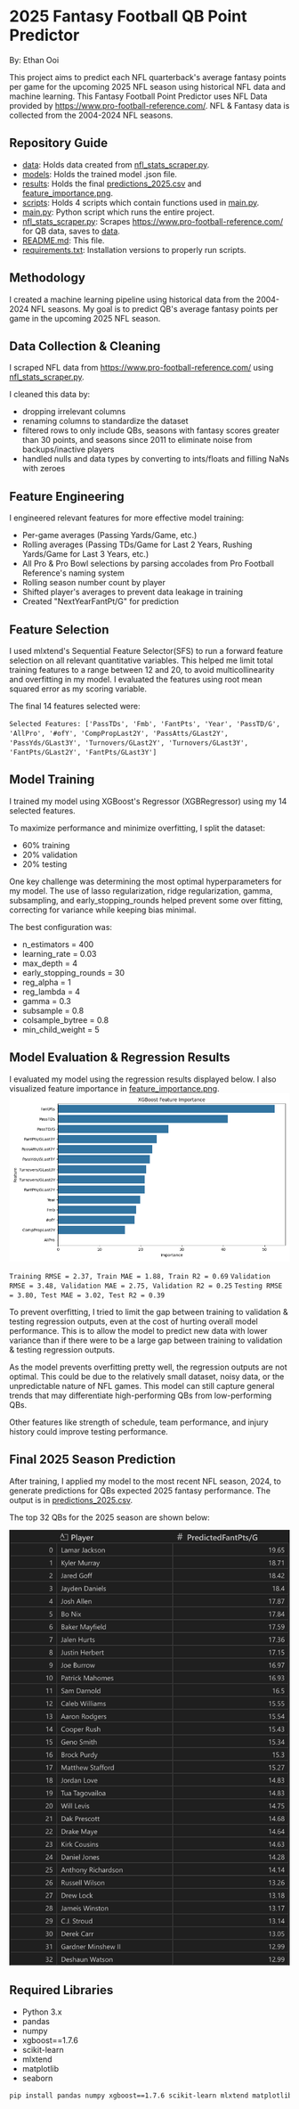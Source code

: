 # 2025 Fantasy Football QB Point Predictor
By: Ethan Ooi

This project aims to predict each NFL quarterback's average fantasy points per game for the upcoming 2025 NFL season using historical NFL data and machine learning.
This Fantasy Football Point Predictor uses NFL Data provided by https://www.pro-football-reference.com/. NFL & Fantasy data is collected from the 2004-2024 NFL seasons. 

## Repository Guide
- [data](data): Holds data created from [nfl_stats_scraper.py](nfl_stats_scraper.py).
- [models](models): Holds the trained model .json file.
- [results](results): Holds the final [predictions_2025.csv](results/prediction_2025.csv) and [feature_importance.png](results/feature_importance.png).
- [scripts](scripts): Holds 4 scripts which contain functions used in [main.py](main.py).
- [main.py](main.py): Python script which runs the entire project.
- [nfl_stats_scraper.py](nfl_stats_scraper.py): Scrapes https://www.pro-football-reference.com/ for QB data, saves to [data](data).
- [README.md](README.md): This file.
- [requirements.txt](requirements.txt): Installation versions to properly run scripts.
  
## Methodology
I created a machine learning pipeline using historical data from the 2004-2024 NFL seasons. My goal is to predict QB's average fantasy points per game in the upcoming 2025 NFL season.

## Data Collection & Cleaning
I scraped NFL data from https://www.pro-football-reference.com/ using [nfl_stats_scraper.py](nfl_stats_scraper.py). 

I cleaned this data by:
- dropping irrelevant columns
- renaming columns to standardize the dataset
- filtered rows to only include QBs, seasons with fantasy scores greater than 30 points, and seasons since 2011 to eliminate noise from backups/inactive players
- handled nulls and data types by converting to ints/floats and filling NaNs with zeroes

## Feature Engineering
I engineered relevant features for more effective model training:
- Per-game averages (Passing Yards/Game, etc.)
- Rolling averages (Passing TDs/Game for Last 2 Years, Rushing Yards/Game for Last 3 Years, etc.)
- All Pro & Pro Bowl selections by parsing accolades from Pro Football Reference's naming system
- Rolling season number count by player
- Shifted player's averages to prevent data leakage in training
- Created "NextYearFantPt/G" for prediction

## Feature Selection
I used mlxtend's Sequential Feature Selector(SFS) to run a forward feature selection on all relevant quantitative variables. This helped me limit total training features to a range between 12 and 20, to avoid multicollinearity and overfitting in my model. I evaluated the features using root mean squared error as my scoring variable.

The final 14 features selected were:

`Selected Features: ['PassTDs', 'Fmb', 'FantPts', 'Year', 'PassTD/G', 'AllPro', '#ofY', 'CompPropLast2Y', 'PassAtts/GLast2Y', 'PassYds/GLast3Y', 'Turnovers/GLast2Y', 'Turnovers/GLast3Y', 'FantPts/GLast2Y', 'FantPts/GLast3Y']`

## Model Training
I trained my model using XGBoost's Regressor (XGBRegressor) using my 14 selected features. 

To maximize performance and minimize overfitting, I split the dataset: 
- 60% training
- 20% validation
- 20% testing

One key challenge was determining the most optimal hyperparameters for my model. The use of lasso regularization, ridge regularization, gamma, subsampling, and early_stopping_rounds helped prevent some over fitting, correcting for variance while keeping bias minimal.

The best configuration was:
- n_estimators = 400
- learning_rate = 0.03
- max_depth = 4
- early_stopping_rounds = 30
- reg_alpha = 1
- reg_lambda = 4
- gamma = 0.3
- subsample = 0.8
- colsample_bytree = 0.8
- min_child_weight = 5

## Model Evaluation & Regression Results
I evaluated my model using the regression results displayed below. I also visualized feature importance in [feature_importance.png](results/feature_importance.png).
![Feature Importance](results/feature_importance.png)

`Training RMSE = 2.37, Train MAE = 1.88, Train R2 = 0.69`
`Validation RMSE = 3.48, Validation MAE = 2.75, Validation R2 = 0.25`
`Testing RMSE = 3.80, Test MAE = 3.02, Test R2 = 0.39`

To prevent overfitting, I tried to limit the gap between training to validation & testing regression outputs, even at the cost of hurting overall model performance. This is to allow the model to predict new data with lower variance than if there were to be a large gap between training to validation & testing regression outputs.

As the model prevents overfitting pretty well, the regression outputs are not optimal. This could be due to the relatively small dataset, noisy data, or the unpredictable nature of NFL games. This model can still capture general trends that may differentiate high-performing QBs from low-performing QBs. 

Other features like strength of schedule, team performance, and injury history could improve testing performance. 

## Final 2025 Season Prediction
After training, I applied my model to the most recent NFL season, 2024, to generate predictions for QBs expected 2025 fantasy performance. The output is in [predictions_2025.csv](results/predictions_2025.csv).

The top 32 QBs for the 2025 season are shown below:

![Top 32 QB](results/top32_predictions.png)

## Required Libraries
- Python 3.x
- pandas
- numpy
- xgboost==1.7.6
- scikit-learn
- mlxtend
- matplotlib
- seaborn

```bash
pip install pandas numpy xgboost==1.7.6 scikit-learn mlxtend matplotlib seaborn
